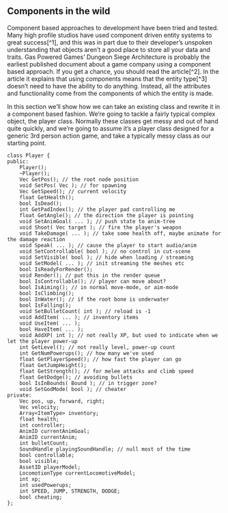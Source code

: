 Components in the wild
----------------------

Component based approaches to development have been tried and tested.
Many high profile studios have used component driven entity systems to
great success[^1], and this was in part due to their developer’s
unspoken understanding that objects aren’t a good place to store all
your data and traits. Gas Powered Games’ Dungeon Siege Architecture is
probably the earliest published document about a game company using a
component based approach. If you get a chance, you should read the
article[^2]. In the article it explains that using components means that
the entity type[^3] doesn’t need to have the ability to do anything.
Instead, all the attributes and functionality come from the components
of which the entity is made.

In this section we’ll show how we can take an existing class and rewrite
it in a component based fashion. We’re going to tackle a fairly typical
complex object, the player class. Normally these classes get messy and
out of hand quite quickly, and we’re going to assume it’s a player class
designed for a generic 3rd person action game, and take a typically
messy class as our starting point.

~~~~ {caption="Player" class=""}
class Player {
public:
    Player();
    ~Player();
    Vec GetPos(); // the root node position
    void SetPos( Vec ); // for spawning
    Vec GetSpeed(); // current velocity
    float GetHealth();
    bool IsDead();
    int GetPadIndex(); // the player pad controlling me
    float GetAngle(); // the direction the player is pointing 
    void SetAnimGoal( ... ); // push state to anim-tree
    void Shoot( Vec target ); // fire the player's weapon
    void TakeDamage( ... ); // take some health off, maybe animate for the damage reaction
    void Speak( ... ); // cause the player to start audio/anim
    void SetControllable( bool ); // no control in cut-scene
    void SetVisible( bool ); // hide when loading / streaming
    void SetModel( ... ); // init streaming the meshes etc
    bool IsReadyForRender();
    void Render(); // put this in the render queue
    bool IsControllable(); // player can move about?
    bool IsAiming(); // in normal move-mode, or aim-mode
    bool IsClimbing();
    bool InWater(); // if the root bone is underwater
    bool IsFalling();
    void SetBulletCount( int ); // reload is -1
    void AddItem( ... ); // inventory items
    void UseItem( ... );
    bool HaveItem( ... );
    void AddXP( int ); // not really XP, but used to indicate when we let the player power-up
    int GetLevel(); // not really level, power-up count
    int GetNumPowerups(); // how many we've used
    float GetPlayerSpeed(); // how fast the player can go
    float GetJumpHeight();
    float GetStrength(); // for melee attacks and climb speed
    float GetDodge(); // avoiding bullets
    bool IsInBounds( Bound ); // in trigger zone?
    void SetGodMode( bool ); // cheater
private:
    Vec pos, up, forward, right;
    Vec velocity;
    Array<ItemType> inventory;
    float health;
    int controller;
    AnimID currentAnimGoal;
    AnimID currentAnim;
    int bulletCount;
    SoundHandle playingSoundHandle; // null most of the time
    bool controllable;
    bool visible;
    AssetID playerModel;
    LocomotionType currentLocomotiveModel;
    int xp;
    int usedPowerups;
    int SPEED, JUMP, STRENGTH, DODGE;
    bool cheating;
};
~~~~

